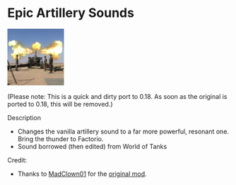 # Epic Artillery Sounds
<img src="https://raw.githubusercontent.com/Wyrrrd/EpicArtillerySounds/master/thumbnail.png" width="128" height="128">

(Please note: This is a quick and dirty port to 0.18. As soon as the original is ported to 0.18, this will be removed.)

Description
- Changes the vanilla artillery sound to a far more powerful, resonant one. Bring the thunder to Factorio.
- Sound borrowed (then edited) from World of Tanks

Credit:
- Thanks to [MadClown01](https://mods.factorio.com/user/MadClown01) for the [original mod](https://mods.factorio.com/mod/Epic-Artillery-Sounds).
